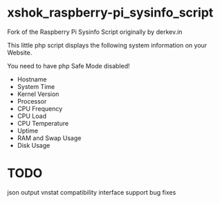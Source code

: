 xshok_raspberry-pi_sysinfo_script
=================================

Fork of the Raspberry Pi Sysinfo Script originally by derkev.in

This little php script displays the following system information on your Website. 

You need to have php Safe Mode disabled!

* Hostname
* System Time
* Kernel Version
* Processor
* CPU Frequency
* CPU Load
* CPU Temperature
* Uptime
* RAM and Swap Usage
* Disk Usage


TODO
====
json output
vnstat compatibility
interface support
bug fixes
